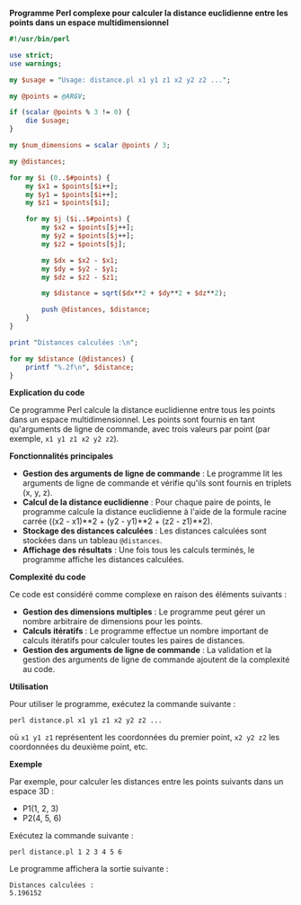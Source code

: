 **Programme Perl complexe pour calculer la distance euclidienne entre les points dans un espace multidimensionnel**

```perl
#!/usr/bin/perl

use strict;
use warnings;

my $usage = "Usage: distance.pl x1 y1 z1 x2 y2 z2 ...";

my @points = @ARGV;

if (scalar @points % 3 != 0) {
    die $usage;
}

my $num_dimensions = scalar @points / 3;

my @distances;

for my $i (0..$#points) {
    my $x1 = $points[$i++];
    my $y1 = $points[$i++];
    my $z1 = $points[$i];

    for my $j ($i..$#points) {
        my $x2 = $points[$j++];
        my $y2 = $points[$j++];
        my $z2 = $points[$j];

        my $dx = $x2 - $x1;
        my $dy = $y2 - $y1;
        my $dz = $z2 - $z1;

        my $distance = sqrt($dx**2 + $dy**2 + $dz**2);

        push @distances, $distance;
    }
}

print "Distances calculées :\n";

for my $distance (@distances) {
    printf "%.2f\n", $distance;
}
```

**Explication du code**

Ce programme Perl calcule la distance euclidienne entre tous les points dans un espace multidimensionnel. Les points sont fournis en tant qu'arguments de ligne de commande, avec trois valeurs par point (par exemple, `x1 y1 z1 x2 y2 z2`).

**Fonctionnalités principales**

* **Gestion des arguments de ligne de commande** : Le programme lit les arguments de ligne de commande et vérifie qu'ils sont fournis en triplets (x, y, z).
* **Calcul de la distance euclidienne** : Pour chaque paire de points, le programme calcule la distance euclidienne à l'aide de la formule racine carrée ((x2 - x1)**2 + (y2 - y1)**2 + (z2 - z1)**2).
* **Stockage des distances calculées** : Les distances calculées sont stockées dans un tableau `@distances`.
* **Affichage des résultats** : Une fois tous les calculs terminés, le programme affiche les distances calculées.

**Complexité du code**

Ce code est considéré comme complexe en raison des éléments suivants :

* **Gestion des dimensions multiples** : Le programme peut gérer un nombre arbitraire de dimensions pour les points.
* **Calculs itératifs** : Le programme effectue un nombre important de calculs itératifs pour calculer toutes les paires de distances.
* **Gestion des arguments de ligne de commande** : La validation et la gestion des arguments de ligne de commande ajoutent de la complexité au code.

**Utilisation**

Pour utiliser le programme, exécutez la commande suivante :

```
perl distance.pl x1 y1 z1 x2 y2 z2 ...
```

où `x1 y1 z1` représentent les coordonnées du premier point, `x2 y2 z2` les coordonnées du deuxième point, etc.

**Exemple**

Par exemple, pour calculer les distances entre les points suivants dans un espace 3D :

* P1(1, 2, 3)
* P2(4, 5, 6)

Exécutez la commande suivante :

```
perl distance.pl 1 2 3 4 5 6
```

Le programme affichera la sortie suivante :

```
Distances calculées :
5.196152
```